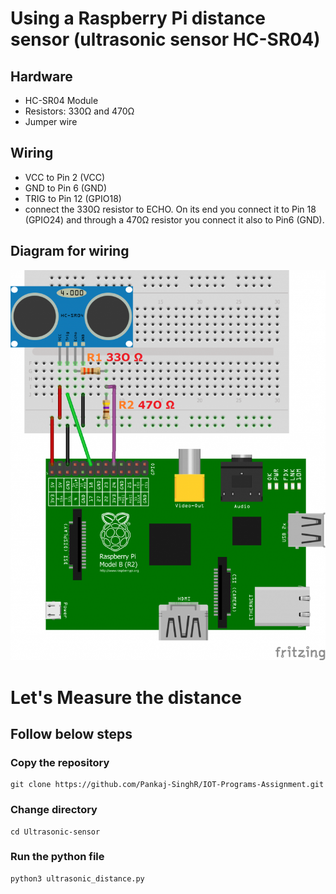 # Using a Raspberry Pi distance sensor (ultrasonic sensor HC-SR04)

## Hardware

- HC-SR04 Module
- Resistors: 330Ω and 470Ω
- Jumper wire

## Wiring

- VCC to Pin 2 (VCC)
- GND to Pin 6 (GND)
- TRIG to Pin 12 (GPIO18)
- connect the 330Ω resistor to ECHO. On its end you connect it to Pin 18 (GPIO24) and through a 470Ω resistor you connect it also to Pin6 (GND).

## Diagram for wiring

![](./ultrasonic-sensor.png)

# Let's Measure the distance

## Follow below steps

### Copy the repository

```
git clone https://github.com/Pankaj-SinghR/IOT-Programs-Assignment.git
```

### Change directory

```
cd Ultrasonic-sensor
```

### Run the python file

```
python3 ultrasonic_distance.py
```
